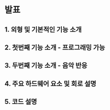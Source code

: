 <h1>발표</h1>

<h2>1. 외형 및 기본적인 기능 소개</h2>


<h2>2. 첫번째 기능 소개 - 프로그래밍 가능</h2>


<h2>3. 두번째 기능 소개 - 음악 반응</h3>


<h2>4. 주요 하드웨어 요소 및 회로 설명</h2>

<h2>5. 코드 설명</h2>
